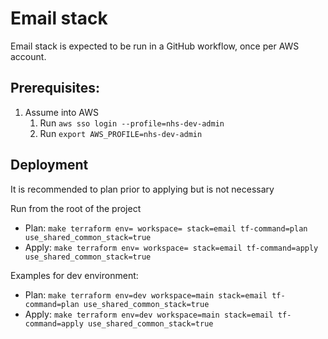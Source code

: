 # Email stack

Email stack is expected to be run in a GitHub workflow, once per AWS account.

## Prerequisites:

1. Assume into AWS
    1. Run `aws sso login --profile=nhs-dev-admin`
    2. Run `export AWS_PROFILE=nhs-dev-admin`

## Deployment

It is recommended to plan prior to applying but is not necessary

Run from the root of the project

- Plan: `make terraform env= workspace= stack=email tf-command=plan use_shared_common_stack=true`
- Apply: `make terraform env= workspace= stack=email tf-command=apply use_shared_common_stack=true`

Examples for dev environment:

- Plan: `make terraform env=dev workspace=main stack=email tf-command=plan use_shared_common_stack=true`
- Apply: `make terraform env=dev workspace=main stack=email tf-command=apply use_shared_common_stack=true`
